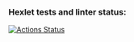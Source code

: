 ### Hexlet tests and linter status:
[![Actions Status](https://github.com/kirill-kopylov/layout-designer-project-lvl1/workflows/hexlet-check/badge.svg)](https://github.com/kirill-kopylov/layout-designer-project-lvl1/actions)